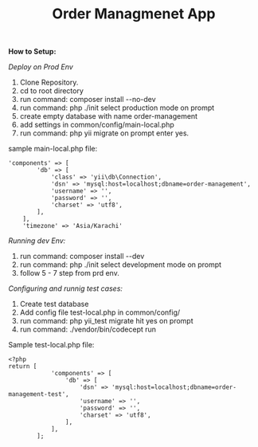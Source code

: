 <p align="center">
    <h1 align="center">Order Managmenet App</h1>
    <br>
</p>

**How to Setup:**

_Deploy on Prod Env_
1. Clone Repository.
2. cd to root directory
3. run command: composer install --no-dev
4. run command: php ./init
   select production mode on prompt
5. create empty database with name order-management
6. add settings in common/config/main-local.php
7. run command: php yii migrate
   on prompt enter yes.

sample main-local.php file:
```
'components' => [
        'db' => [
            'class' => 'yii\db\Connection',
            'dsn' => 'mysql:host=localhost;dbname=order-management',
            'username' => '',
            'password' => '',
            'charset' => 'utf8',
        ],
    ],
    'timezone' => 'Asia/Karachi'
```



_Running dev Env:_
1. run command: composer install --dev
2. run command: php ./init
   select development mode on prompt
3. follow 5 - 7 step from prd env.

_Configuring and runnig test cases:_
1. Create test database
2. Add config file test-local.php in common/config/
3. run command: php yii_test migrate
   hit yes on prompt
4. run command: ./vendor/bin/codecept run

Sample test-local.php file:

```
<?php
return [
            'components' => [
                'db' => [
                    'dsn' => 'mysql:host=localhost;dbname=order-management-test',
                    'username' => '',
                    'password' => '',
                    'charset' => 'utf8',
                ],
            ],
        ];
```
